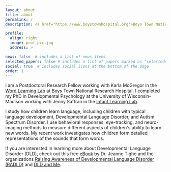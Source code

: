 ```yaml
---
layout: about
title: about
permalink: /
description: <a href="https://www.boystownhospital.org">Boys Town National Research Hospital</a>

profile:
  align: right
  image: prof_pic.jpg
  address: >

news: false  # includes a list of news items
selected_papers: false # includes a list of papers marked as "selected={true}"
social: true  # includes social icons at the bottom of the page
order: 1
---
```


I am a Postdoctoral Research Fellow working with Karla McGregor in the <a href="https://www.boystownhospital.org/research/speech-language/word-learning">Word Learning Lab</a> at Boys Town National Research Hospital. I completed my PhD in Developmental Psychology at the University of Wisconsin-Madison working with Jenny Saffran in the <a href="https://infantlearning.waisman.wisc.edu/" target="\_blank">Infant Learning Lab</a>.

I study how children learn language, including children with typical language development, Developmental Language Disorder, and Autism Spectrum Disorder. I use behavioral responses, eye-tracking, and neuro-imaging methods to measure different aspects of children's ability to learn new words. My recent work investigates how children form detailed representations of the sounds that form words.

If you are interested in learning more about Developmental Language Disorder (DLD), check out this free <a href="https://bcpractice.com/developmental-language-disorder-guide-for-parents-and-families/">eBook</a> by Dr. Jeanne Tighe and the organizations <a href="https://radld.org">Raising Awareness of Developmental Language Disorder (RADLD)</a> and <a href="https://dldandme.org">DLD and Me</a>.

